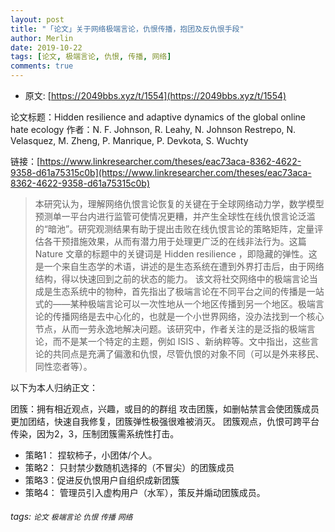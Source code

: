 ```yaml
---
layout: post
title: "「论文」关于网络极端言论，仇恨传播，抱团及反仇恨手段"
author: Merlin
date: 2019-10-22
tags: [论文, 极端言论, 仇恨, 传播, 网络]
comments: true
---
```


- 原文: [https://2049bbs.xyz/t/1554](https://2049bbs.xyz/t/1554)

论文标题：Hidden resilience and adaptive dynamics of the global online hate ecology 作者：N. F. Johnson, R. Leahy, N. Johnson Restrepo, N. Velasquez, M. Zheng, P. Manrique, P. Devkota, S. Wuchty

链接：[https://www.linkresearcher.com/theses/eac73aca-8362-4622-9358-d61a75315c0b](https://www.linkresearcher.com/theses/eac73aca-8362-4622-9358-d61a75315c0b)

>本研究认为，理解网络仇恨言论恢复的关键在于全球网络动力学，数学模型预测单一平台内进行监管可使情况更糟，并产生全球性在线仇恨言论泛滥的“暗池”。研究观测结果有助于提出击败在线仇恨言论的策略矩阵，定量评估各干预措施效果，从而有潜力用于处理更广泛的在线非法行为。这篇 Nature 文章的标题中的关键词是 Hidden resilience ，即隐藏的弹性。这是一个来自生态学的术语，讲述的是生态系统在遭到外界打击后，由于网络结构，得以快速回到之前的状态的能力。 该文将社交网络中的极端言论当成是生态系统中的物种，首先指出了极端言论在不同平台之间的传播是一站式的——某种极端言论可以一次性地从一个地区传播到另一个地区。极端言论的传播网络是去中心化的，也就是一个小世界网络，没办法找到一个核心节点，从而一劳永逸地解决问题。该研究中，作者关注的是泛指的极端言论，而不是某一个特定的主题，例如 ISIS 、新纳粹等。文中指出，这些言论的共同点是充满了偏激和仇恨，尽管仇恨的对象不同（可以是外来移民、同性恋者等）。

以下为本人归纳正文：

团簇：拥有相近观点，兴趣，或目的的群组
攻击团簇，如删帖禁言会使团簇成员更加团结，快速自我修复，团簇弹性极强很难被消灭。
团簇观点，仇恨可跨平台传染，因为2，3，压制团簇需系统性打击。 
- 策略1： 捏软柿子，小团体/个人。 
- 策略2： 只封禁少数随机选择的（不冒尖）的团簇成员
- 策略3：促进反仇恨用户自组织成新团簇 
- 策略4： 管理员引入虚构用户（水军），策反并煽动团簇成员。

###### tags: `论文` `极端言论` `仇恨` `传播` `网络`
